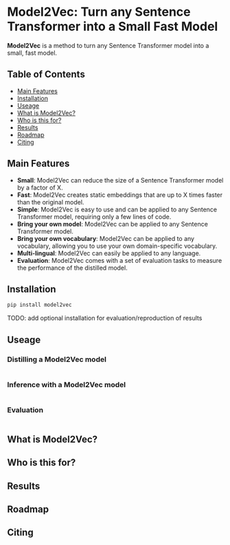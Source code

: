# Model2Vec: Turn any Sentence Transformer into a Small Fast Model


**Model2Vec** is a method to turn any Sentence Transformer model into a small, fast model.

## Table of Contents
- [Main Features](#main-features)
- [Installation](#installation)
- [Useage](#useage)
- [What is Model2Vec?](#what-is-model2vec)
- [Who is this for?](#who-is-this-for)
- [Results](#results)
- [Roadmap](#roadmap)
- [Citing](#citing)

## Main Features
- **Small**: Model2Vec can reduce the size of a Sentence Transformer model by a factor of X.
- **Fast**: Model2Vec creates static embeddings that are up to X times faster than the original model.
- **Simple**: Model2Vec is easy to use and can be applied to any Sentence Transformer model, requiring only a few lines of code.
- **Bring your own model**: Model2Vec can be applied to any Sentence Transformer model.
- **Bring your own vocabulary**: Model2Vec can be applied to any vocabulary, allowing you to use your own domain-specific vocabulary.
- **Multi-lingual**: Model2Vec can easily be applied to any language.
- **Evaluation**: Model2Vec comes with a set of evaluation tasks to measure the performance of the distilled model.

## Installation
```bash
pip install model2vec
```
TODO: add optional installation for evaluation/reproduction of results

## Useage

### Distilling a Model2Vec model
```python
```

### Inference with a Model2Vec model
```python
```

### Evaluation
```python
```

## What is Model2Vec?

## Who is this for?

## Results

## Roadmap

## Citing
